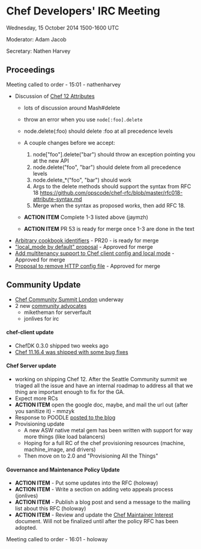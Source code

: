 # Chef Developers' IRC Meeting

Wednesday, 15 October 2014 1500-1600 UTC

Moderator: Adam Jacob

Secretary: Nathen Harvey

## Proceedings
Meeting called to order - 15:01 - nathenharvey

* Discussion of [Chef 12 Attributes](https://github.com/opscode/chef-rfc/pull/53)
  * lots of discussion around Mash#delete
  * throw an error when you use `node[:foo].delete`
  * node.delete(:foo) should delete :foo at all precedence levels

  * A couple changes before we accept:
    1.  node["foo"].delete("bar") should throw an exception pointing you at the new API
    1.  node.delete("foo", "bar") should delete from all precedence levels
    1.  node.delete_*("foo", "bar") should work
    1.  Args to the delete methods should support the syntax from RFC 18 https://github.com/opscode/chef-rfc/blob/master/rfc018-attribute-syntax.md
    1. Merge when the syntax as proposed works, then add RFC 18.

  * **ACTION ITEM** Complete 1-3 listed above (jaymzh)
  * **ACTION ITEM** PR 53 is ready for merge once 1-3 are done in the text
* [Arbitrary cookbook identifiers](https://github.com/opscode/chef-rfc/pull/20) - PR20 - is ready for merge
* ["local_mode by default" proposal](https://github.com/opscode/chef-rfc/pull/48) - Approved for merge
* [Add multitenancy support to Chef client config and local mode](https://github.com/opscode/chef-rfc/pull/49) - Approved for merge
* [Proposal to remove HTTP config file](https://github.com/opscode/chef-rfc/pull/50) - Approved for merge


## Community Update

* [Chef Community Summit London](https://github.com/opscode/chef-summit-2014/wiki/Chef-Community-Summit---London---2014) underway
* 2 new [community advocates](https://github.com/opscode/chef-rfc/blob/master/rfc020-community-guidelines.md)
  * miketheman for serverfault
  * jonlives for irc

#### chef-client update

* ChefDK 0.3.0 shipped two weeks ago
* [Chef 11.16.4 was shipped with some bug fixes](https://www.getchef.com/blog/2014/10/08/chef-client-release-11-16-4/)


#### Chef Server update

* working on shipping Chef 12. After the Seattle Community summit we triaged all the issue and have an internal roadmap to address all that we thing are important enough to fix for the GA.
* Expect more RCs
* **ACTION ITEM** open the google doc, maybe, and mail the url out (after you sanitize it) - mmzyk
* Response to POODLE [posted to the blog](https://www.getchef.com/blog/2014/10/14/security-response-ssl-poodle-attack-and-mitigation/)
* Provisioning update
  * A new ASW native metal gem has been written with support for way more things (like load balancers)
  * Hoping for a full RC of the chef provisioning resources (machine, machine_image, and drivers)
  * Then move on to 2.0 and "Provisioning All the Things"

#### Governance and Maintenance Policy Update

* **ACTION ITEM** - Put some updates into the RFC (holoway)
* **ACTION ITEM** - Write a section on adding veto appeals process (jonlives)
* **ACTION ITEM** - Publish a blog post and send a message to the mailing list about this RFC (holoway)
* **ACTION ITEM** - Review and update the [Chef Maintainer Interest](https://docs.google.com/document/d/1I1GeXy0BHfy2grP2P46Ob1HAATmH9Xr8v46bSvElFSA/edit?usp=sharing) document.  Will not be finalized until after the policy RFC has been adopted.


Meeting called to order - 16:01 - holoway

